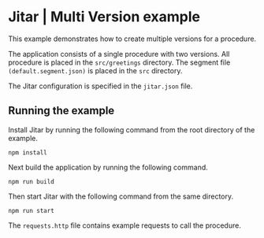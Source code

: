 
# Jitar | Multi Version example

This example demonstrates how to create multiple versions for a procedure.

The application consists of a single procedure with two versions. All procedure is placed in the
``src/greetings`` directory. The segment file ``(default.segment.json)`` is placed in the ``src`` directory.

The Jitar configuration is specified in the ``jitar.json`` file.

## Running the example

Install Jitar by running the following command from the root directory of the example.

```
npm install
```

Next build the application by running the following command.

```
npm run build
```

Then start Jitar with the following command from the same directory.

```
npm run start
```

The ``requests.http`` file contains example requests to call the procedure.
